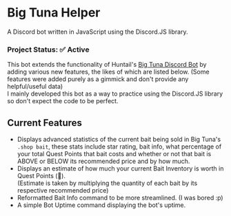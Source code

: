 # Big Tuna Helper
A Discord bot written in JavaScript using the Discord.JS library.

### Project Status: ✅ Active

This bot extends the functionality of Huntail's [Big Tuna Discord Bot](https://bigtuna.xyz) by adding various new features, the likes of which are listed below. (Some features were added purely as a gimmick and don't provide any helpful/useful data)<br>
I mainly developed this bot as a way to practice using the Discord.JS library so don't expect the code to be perfect.

## Current Features
- Displays advanced statistics of the current bait being sold in Big Tuna's `.shop bait`, these stats include star rating, bait info, what percentage of your total Quest Points that bait costs and whether or not that bait is ABOVE or BELOW its recommended price and by how much.
- Displays an estimate of how much your current Bait Inventory is worth in Quest Points (🍭).<br>(Estimate is taken by multiplying the quantity of each bait by its respective recommended price)
- Reformatted Bait Info command to be more streamlined. (I was bored :p)
- A simple Bot Uptime command displaying the bot's uptime.